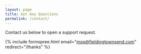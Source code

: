 ```yaml
---
layout: page
title: Got Any Questions
permalink: /contact/
---
```


Contact us below to open a support request.

{% include formspree.html email="msp@fieldingtownsend.com" redirect="/thanks" %}
